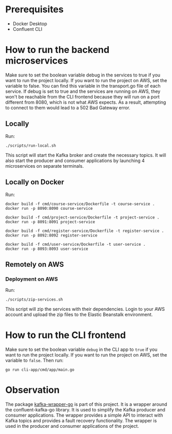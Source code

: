 # Prerequisites
- Docker Desktop
- Confluent CLI

# How to run the backend microservices
Make sure to set the boolean variable debug in the services to true if you want to run the project locally. If you want to run the project on AWS, set the variable to false. You can find this variable in the transport.go file of each service. If debug is set to true and the services are running on AWS, they won't be reachable from the CLI frontend because they will run on a port different from 8080, which is not what AWS expects. As a result, attempting to connect to them would lead to a 502 Bad Gateway error.
## Locally
Run:
```
./scripts/run-local.sh
```
This script will start the Kafka broker and create the necessary topics. It will also start the producer and consumer applications by launching 4 microservices on separate terminals.

## Locally on Docker
Run:
```
docker build -f cmd/course-service/Dockerfile -t course-service .
docker run -p 8090:8090 course-service
```
```
docker build -f cmd/project-service/Dockerfile -t project-service .
docker run -p 8091:8091 project-service
```
```
docker build -f cmd/register-service/Dockerfile -t register-service .
docker run -p 8092:8092 register-service
```
```
docker build -f cmd/user-service/Dockerfile -t user-service .
docker run -p 8093:8093 user-service
```

## Remotely on AWS
### Deployment on AWS
Run:
```
./scripts/zip-services.sh
```
This script will zip the services with their dependencies. Login to your AWS account and upload the zip files to the Elastic Beanstalk environment.

# How to run the CLI frontend
Make sure to set the boolean variable `debug` in the CLI app to `true` if you want to run the project locally. If you want to run the project on AWS, set the variable to `false`.
Then run:
```
go run cli-app/cmd/app/main.go
```

# Observation
The package [kafka-wrapper-go](https://github.com/engpap/kafka-wrapper-go) is part of this project. It is a wrapper around the confluent-kafka-go library. It is used to simplify the Kafka producer and consumer applications. The wrapper provides a simple API to interact with Kafka topics and provides a fault recovery functionality. The wrapper is used in the producer and consumer applications of the project. 